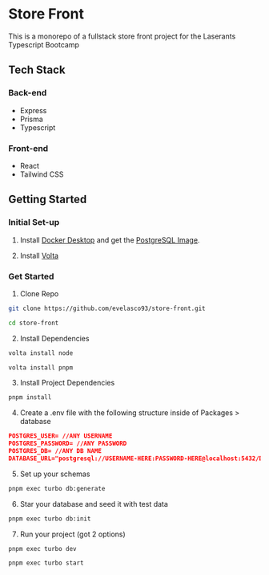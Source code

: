 # Store Front

This is a monorepo of a fullstack store front project for the Laserants Typescript Bootcamp

## Tech Stack

### Back-end

- Express
- Prisma
- Typescript

### Front-end

- React
- Tailwind CSS

## Getting Started

### Initial Set-up

1. Install [Docker Desktop](https://docs.docker.com/get-started/get-docker/) and get the [PostgreSQL Image](https://hub.docker.com/_/postgres).

2. Install [Volta](https://docs.volta.sh/guide/getting-started)

### Get Started

1. Clone Repo

```bash
git clone https://github.com/evelasco93/store-front.git
```

```bash
cd store-front
```

2. Install Dependencies

```bash
volta install node
```

```bash
volta install pnpm
```

3. Install Project Dependencies

```bash
pnpm install
```

4. Create a .env file with the following structure inside of Packages > database

```json
POSTGRES_USER= //ANY USERNAME
POSTGRES_PASSWORD= //ANY PASSWORD
POSTGRES_DB= //ANY DB NAME
DATABASE_URL="postgresql://USERNAME-HERE:PASSWORD-HERE@localhost:5432/DB-NAME-HERE?schema=public&connect_timeout=10"
```

5. Set up your schemas

```bash
pnpm exec turbo db:generate
```

6. Star your database and seed it with test data

```bash
pnpm exec turbo db:init
```

7. Run your project (got 2 options)

```bash
pnpm exec turbo dev
```

```bash
pnpm exec turbo start
```
